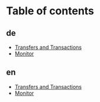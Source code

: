# Table of contents

## de

* [Transfers and Transactions](README.md)
* [Monitor](de/monitor.md)

## en

* [Transfers and Transactions](README.md)
* [Monitor](monitor.md)
